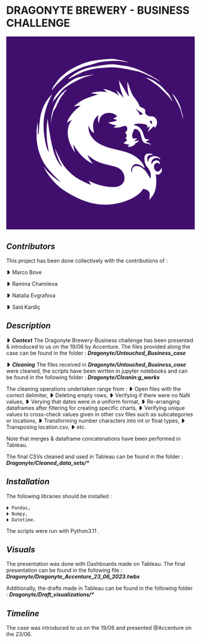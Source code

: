 
# DRAGONYTE BREWERY - BUSINESS CHALLENGE

![Dragonyte logo (Image)](dragonyte_logo.png)

## *Contributors*

This project has been done collectively with the contributions of : 

❥ Marco Bove

❥ Ramina Chamileva

❥ Natalia Evgrafova

❥ Said Kardiç


## *Description*

❥ ***Context***
The Dragonyte Brewery-Business challenge has been presented & introduced to us on the 19/06 by Accenture. The files provided along the case can be found in the folder : 
__*Dragonyte/Untouched_Business_case*__

❥ ***Cleaning***
The files received in __*Dragonyte/Untouched_Business_case*__ were cleaned, the scripts have been wirtten in jupyter notebooks and can be found in the following folder : 
__*Dragonyte/Cleanin:g_works*__

The cleaning operations undertaken range from :
    ❥ Open files with the correct delimiter, 
    ❥ Deleting empty rows, 
    ❥ Verifying if there were no NaN values,
    ❥ Verying that dates were in a uniform format,
    ❥ Re-arranging dataframes after filtering for creating specific charts,
    ❥ Verifying unique values to cross-check values given in other csv files such as subcategories or locations,
    ❥ Transforming number characters into int or float types,
    ❥ Transposing location.csv,
    ❥ etc.

Note that merges & dataframe concatenations have been performed in Tableau.

The final CSVs cleaned and used in Tableau can be found in the folder : 
    __*Dragonyte/Cleaned_data_sets/\**__

## *Installation*

The following libraries should be installed : 
    
    ❥ Pandas,
    ❥ Numpy,
    ❥ Datetime.

The scripts were run with Python3.11 .

## *Visuals*

The presentation was done with Dashboards made on Tableau. The final presentation can be found in the following file : 
    __*Dragonyte/Dragonyte_Accenture_23_06_2023.twbx*__

Additionally, the drafts made in Tableau can be found in the following folder : 
    __*Dragonyte/Draft_visualizations/\**__


## *Timeline*

The case was introduced to us on the 19/06 and presented @Accenture on the 23/06.
